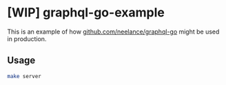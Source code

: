 # [WIP] graphql-go-example

This is an example of how [github.com/neelance/graphql-go](https://github.com/neelance/graphql-go)
might be used in production.

## Usage

```sh
make server
```
